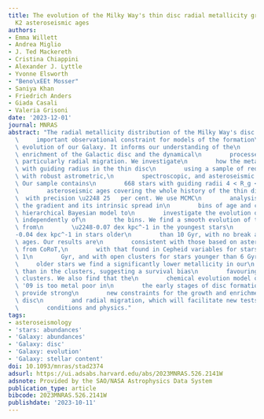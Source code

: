 ```yaml
---
title: The evolution of the Milky Way's thin disc radial metallicity gradient with
  K2 asteroseismic ages
authors:
- Emma Willett
- Andrea Miglio
- J. Ted Mackereth
- Cristina Chiappini
- Alexander J. Lyttle
- Yvonne Elsworth
- "Beno\xEEt Mosser"
- Saniya Khan
- Friedrich Anders
- Giada Casali
- Valeria Grisoni
date: '2023-12-01'
journal: MNRAS
abstract: "The radial metallicity distribution of the Milky Way's disc is an\n   \
  \     important observational constraint for models of the formation\n        and\
  \ evolution of our Galaxy. It informs our understanding of the\n        chemical\
  \ enrichment of the Galactic disc and the dynamical\n        processes therein,\
  \ particularly radial migration. We investigate\n        how the metallicity changes\
  \ with guiding radius in the thin disc\n        using a sample of red giant stars\
  \ with robust astrometric,\n        spectroscopic, and asteroseismic parameters.\
  \ Our sample contains\n        668 stars with guiding radii 4 < R_g < 11 kpc and\n\
  \        asteroseismic ages covering the whole history of the thin disc\n      \
  \  with precision \u2248 25   per cent. We use MCMC\n        analysis to measure\
  \ the gradient and its intrinsic spread in\n        bins of age and construct a\
  \ hierarchical Bayesian model to\n        investigate the evolution of these parameters\
  \ independently of\n        the bins. We find a smooth evolution of the gradient\
  \ from\n        \u2248-0.07 dex kpc^-1 in the youngest stars\n        to \u2248\
  -0.04 dex kpc^-1 in stars older\n        than 10 Gyr, with no break at intermediate\
  \ ages. Our results are\n        consistent with those based on asteroseismic ages\
  \ from CoRoT,\n        with that found in Cepheid variables for stars younger than\
  \ 1\n        Gyr, and with open clusters for stars younger than 6 Gyr. For\n   \
  \     older stars we find a significantly lower metallicity in our\n        sample\
  \ than in the clusters, suggesting a survival bias\n        favouring more metal-rich\
  \ clusters. We also find that the\n        chemical evolution model of Chiappini\
  \ '09 is too metal poor in\n        the early stages of disc formation. Our results\
  \ provide strong\n        new constraints for the growth and enrichment of the thin\
  \ disc\n        and radial migration, which will facilitate new tests of model\n\
  \        conditions and physics."
tags:
- asteroseismology
- 'stars: abundances'
- 'Galaxy: abundances'
- 'Galaxy: disc'
- 'Galaxy: evolution'
- 'Galaxy: stellar content'
doi: 10.1093/mnras/stad2374
adsurl: https://ui.adsabs.harvard.edu/abs/2023MNRAS.526.2141W
adsnote: Provided by the SAO/NASA Astrophysics Data System
publication_type: article
bibcode: 2023MNRAS.526.2141W
publishdate: '2023-10-11'
---
```

